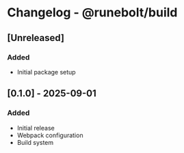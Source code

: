 # Changelog - @runebolt/build

## [Unreleased]

### Added
- Initial package setup

## [0.1.0] - 2025-09-01

### Added
- Initial release
- Webpack configuration
- Build system
